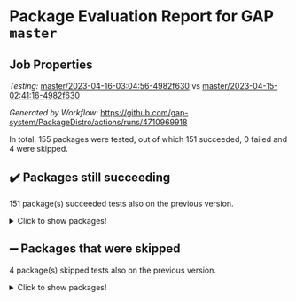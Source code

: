 # Package Evaluation Report for GAP `master`

## Job Properties

*Testing:* [master/2023-04-16-03:04:56-4982f630](https://github.com/gap-system/PackageDistro/blob/data/reports/master/2023-04-16-03:04:56-4982f630) vs [master/2023-04-15-02:41:16-4982f630](https://github.com/gap-system/PackageDistro/blob/data/reports/master/2023-04-15-02:41:16-4982f630)

*Generated by Workflow:* https://github.com/gap-system/PackageDistro/actions/runs/4710969918

In total, 155 packages were tested, out of which 151 succeeded, 0 failed and 4 were skipped.

## :heavy_check_mark: Packages still succeeding

151 package(s) succeeded tests also on the previous version.
<details><summary>Click to show packages!</summary>

- 4ti2interface 2023.02-04 [(success)](https://github.com/gap-system/PackageDistro/actions/runs/4710969918/jobs/8355269818)
- ace 5.6.2 [(success)](https://github.com/gap-system/PackageDistro/actions/runs/4710969918/jobs/8355269848)
- aclib 1.3.2 [(success)](https://github.com/gap-system/PackageDistro/actions/runs/4710969918/jobs/8355269875)
- agt 0.3.1 [(success)](https://github.com/gap-system/PackageDistro/actions/runs/4710969918/jobs/8355269906)
- alnuth 3.2.1 [(success)](https://github.com/gap-system/PackageDistro/actions/runs/4710969918/jobs/8355269933)
- anupq 3.3.0 [(success)](https://github.com/gap-system/PackageDistro/actions/runs/4710969918/jobs/8355269969)
- atlasrep 2.1.6 [(success)](https://github.com/gap-system/PackageDistro/actions/runs/4710969918/jobs/8355270020)
- autodoc 2022.10.20 [(success)](https://github.com/gap-system/PackageDistro/actions/runs/4710969918/jobs/8355270064)
- automata 1.15 [(success)](https://github.com/gap-system/PackageDistro/actions/runs/4710969918/jobs/8355270140)
- automgrp 1.3.2 [(success)](https://github.com/gap-system/PackageDistro/actions/runs/4710969918/jobs/8355270184)
- autpgrp 1.11 [(success)](https://github.com/gap-system/PackageDistro/actions/runs/4710969918/jobs/8355270219)
- cap 2023.04-01 [(success)](https://github.com/gap-system/PackageDistro/actions/runs/4710969918/jobs/8355270263)
- caratinterface 2.3.5 [(success)](https://github.com/gap-system/PackageDistro/actions/runs/4710969918/jobs/8355270303)
- cddinterface 2022.11.01 [(success)](https://github.com/gap-system/PackageDistro/actions/runs/4710969918/jobs/8355270358)
- circle 1.6.6 [(success)](https://github.com/gap-system/PackageDistro/actions/runs/4710969918/jobs/8355270401)
- classicpres 1.22 [(success)](https://github.com/gap-system/PackageDistro/actions/runs/4710969918/jobs/8355270446)
- cohomolo 1.6.11 [(success)](https://github.com/gap-system/PackageDistro/actions/runs/4710969918/jobs/8355270483)
- congruence 1.2.5 [(success)](https://github.com/gap-system/PackageDistro/actions/runs/4710969918/jobs/8355270510)
- corelg 1.56 [(success)](https://github.com/gap-system/PackageDistro/actions/runs/4710969918/jobs/8355270550)
- crime 1.6 [(success)](https://github.com/gap-system/PackageDistro/actions/runs/4710969918/jobs/8355270587)
- crisp 1.4.6 [(success)](https://github.com/gap-system/PackageDistro/actions/runs/4710969918/jobs/8355270626)
- crypting 0.10.4 [(success)](https://github.com/gap-system/PackageDistro/actions/runs/4710969918/jobs/8355270659)
- cryst 4.1.26 [(success)](https://github.com/gap-system/PackageDistro/actions/runs/4710969918/jobs/8355270700)
- crystcat 1.1.10 [(success)](https://github.com/gap-system/PackageDistro/actions/runs/4710969918/jobs/8355270746)
- ctbllib 1.3.5 [(success)](https://github.com/gap-system/PackageDistro/actions/runs/4710969918/jobs/8355270784)
- cubefree 1.19 [(success)](https://github.com/gap-system/PackageDistro/actions/runs/4710969918/jobs/8355270824)
- curlinterface 2.3.1 [(success)](https://github.com/gap-system/PackageDistro/actions/runs/4710969918/jobs/8355270868)
- cvec 2.8.1 [(success)](https://github.com/gap-system/PackageDistro/actions/runs/4710969918/jobs/8355270909)
- datastructures 0.3.0 [(success)](https://github.com/gap-system/PackageDistro/actions/runs/4710969918/jobs/8355270952)
- deepthought 1.0.6 [(success)](https://github.com/gap-system/PackageDistro/actions/runs/4710969918/jobs/8355270994)
- design 1.8 [(success)](https://github.com/gap-system/PackageDistro/actions/runs/4710969918/jobs/8355271031)
- difsets 2.3.1 [(success)](https://github.com/gap-system/PackageDistro/actions/runs/4710969918/jobs/8355271096)
- digraphs 1.6.2 [(success)](https://github.com/gap-system/PackageDistro/actions/runs/4710969918/jobs/8355271128)
- edim 1.3.7 [(success)](https://github.com/gap-system/PackageDistro/actions/runs/4710969918/jobs/8355271177)
- example 4.3.4 [(success)](https://github.com/gap-system/PackageDistro/actions/runs/4710969918/jobs/8355271229)
- examplesforhomalg 2023.02-04 [(success)](https://github.com/gap-system/PackageDistro/actions/runs/4710969918/jobs/8355271272)
- factint 1.6.3 [(success)](https://github.com/gap-system/PackageDistro/actions/runs/4710969918/jobs/8355271324)
- ferret 1.0.9 [(success)](https://github.com/gap-system/PackageDistro/actions/runs/4710969918/jobs/8355271366)
- fga 1.5.0 [(success)](https://github.com/gap-system/PackageDistro/actions/runs/4710969918/jobs/8355271410)
- fining 1.5.5 [(success)](https://github.com/gap-system/PackageDistro/actions/runs/4710969918/jobs/8355271462)
- float 1.0.3 [(success)](https://github.com/gap-system/PackageDistro/actions/runs/4710969918/jobs/8355271513)
- format 1.4.3 [(success)](https://github.com/gap-system/PackageDistro/actions/runs/4710969918/jobs/8355271578)
- forms 1.2.9 [(success)](https://github.com/gap-system/PackageDistro/actions/runs/4710969918/jobs/8355271620)
- fplsa 1.2.6 [(success)](https://github.com/gap-system/PackageDistro/actions/runs/4710969918/jobs/8355271658)
- fr 2.4.12 [(success)](https://github.com/gap-system/PackageDistro/actions/runs/4710969918/jobs/8355271712)
- francy 1.2.5 [(success)](https://github.com/gap-system/PackageDistro/actions/runs/4710969918/jobs/8355271760)
- fwtree 1.3 [(success)](https://github.com/gap-system/PackageDistro/actions/runs/4710969918/jobs/8355271807)
- gapdoc 1.6.6 [(success)](https://github.com/gap-system/PackageDistro/actions/runs/4710969918/jobs/8355271860)
- gauss 2023.02-04 [(success)](https://github.com/gap-system/PackageDistro/actions/runs/4710969918/jobs/8355271913)
- gaussforhomalg 2023.02-04 [(success)](https://github.com/gap-system/PackageDistro/actions/runs/4710969918/jobs/8355271969)
- gbnp 1.0.5 [(success)](https://github.com/gap-system/PackageDistro/actions/runs/4710969918/jobs/8355272013)
- generalizedmorphismsforcap 2023.03-01 [(success)](https://github.com/gap-system/PackageDistro/actions/runs/4710969918/jobs/8355272077)
- genss 1.6.8 [(success)](https://github.com/gap-system/PackageDistro/actions/runs/4710969918/jobs/8355272134)
- gradedmodules 2023.02-04 [(success)](https://github.com/gap-system/PackageDistro/actions/runs/4710969918/jobs/8355272199)
- gradedringforhomalg 2023.02-04 [(success)](https://github.com/gap-system/PackageDistro/actions/runs/4710969918/jobs/8355272250)
- grape 4.9.0 [(success)](https://github.com/gap-system/PackageDistro/actions/runs/4710969918/jobs/8355272293)
- groupoids 1.73 [(success)](https://github.com/gap-system/PackageDistro/actions/runs/4710969918/jobs/8355272350)
- grpconst 2.6.4 [(success)](https://github.com/gap-system/PackageDistro/actions/runs/4710969918/jobs/8355272406)
- guarana 0.96.3 [(success)](https://github.com/gap-system/PackageDistro/actions/runs/4710969918/jobs/8355272451)
- guava 3.18 [(success)](https://github.com/gap-system/PackageDistro/actions/runs/4710969918/jobs/8355272514)
- hap 1.54 [(success)](https://github.com/gap-system/PackageDistro/actions/runs/4710969918/jobs/8355272563)
- hapcryst 0.1.15 [(success)](https://github.com/gap-system/PackageDistro/actions/runs/4710969918/jobs/8355272617)
- hecke 1.5.3 [(success)](https://github.com/gap-system/PackageDistro/actions/runs/4710969918/jobs/8355272674)
- help 3.5 [(success)](https://github.com/gap-system/PackageDistro/actions/runs/4710969918/jobs/8355272721)
- homalg 2023.02-05 [(success)](https://github.com/gap-system/PackageDistro/actions/runs/4710969918/jobs/8355272773)
- homalgtocas 2023.02-04 [(success)](https://github.com/gap-system/PackageDistro/actions/runs/4710969918/jobs/8355272821)
- idrel 2.45 [(success)](https://github.com/gap-system/PackageDistro/actions/runs/4710969918/jobs/8355272899)
- images 1.3.1 [(success)](https://github.com/gap-system/PackageDistro/actions/runs/4710969918/jobs/8355272952)
- intpic 0.3.0 [(success)](https://github.com/gap-system/PackageDistro/actions/runs/4710969918/jobs/8355273022)
- io 4.8.1 [(success)](https://github.com/gap-system/PackageDistro/actions/runs/4710969918/jobs/8355273140)
- io_forhomalg 2023.02-04 [(success)](https://github.com/gap-system/PackageDistro/actions/runs/4710969918/jobs/8355273171)
- irredsol 1.4.4 [(success)](https://github.com/gap-system/PackageDistro/actions/runs/4710969918/jobs/8355273236)
- json 2.1.1 [(success)](https://github.com/gap-system/PackageDistro/actions/runs/4710969918/jobs/8355273324)
- jupyterkernel 1.5.0 [(success)](https://github.com/gap-system/PackageDistro/actions/runs/4710969918/jobs/8355273415)
- jupyterviz 1.5.6 [(success)](https://github.com/gap-system/PackageDistro/actions/runs/4710969918/jobs/8355273445)
- kan 1.35 [(success)](https://github.com/gap-system/PackageDistro/actions/runs/4710969918/jobs/8355273486)
- kbmag 1.5.11 [(success)](https://github.com/gap-system/PackageDistro/actions/runs/4710969918/jobs/8355273587)
- laguna 3.9.6 [(success)](https://github.com/gap-system/PackageDistro/actions/runs/4710969918/jobs/8355273637)
- liealgdb 2.2.1 [(success)](https://github.com/gap-system/PackageDistro/actions/runs/4710969918/jobs/8355273678)
- liepring 2.8 [(success)](https://github.com/gap-system/PackageDistro/actions/runs/4710969918/jobs/8355273768)
- liering 2.4.2 [(success)](https://github.com/gap-system/PackageDistro/actions/runs/4710969918/jobs/8355273828)
- linearalgebraforcap 2023.03-06 [(success)](https://github.com/gap-system/PackageDistro/actions/runs/4710969918/jobs/8355273880)
- localizeringforhomalg 2023.02-04 [(success)](https://github.com/gap-system/PackageDistro/actions/runs/4710969918/jobs/8355273924)
- loops 3.4.3 [(success)](https://github.com/gap-system/PackageDistro/actions/runs/4710969918/jobs/8355273953)
- lpres 1.0.3 [(success)](https://github.com/gap-system/PackageDistro/actions/runs/4710969918/jobs/8355273995)
- majoranaalgebras 1.5.1 [(success)](https://github.com/gap-system/PackageDistro/actions/runs/4710969918/jobs/8355274039)
- mapclass 1.4.6 [(success)](https://github.com/gap-system/PackageDistro/actions/runs/4710969918/jobs/8355274079)
- matgrp 0.70 [(success)](https://github.com/gap-system/PackageDistro/actions/runs/4710969918/jobs/8355274117)
- matricesforhomalg 2023.02-04 [(success)](https://github.com/gap-system/PackageDistro/actions/runs/4710969918/jobs/8355274163)
- modisom 2.5.4 [(success)](https://github.com/gap-system/PackageDistro/actions/runs/4710969918/jobs/8355274210)
- modulepresentationsforcap 2023.03-01 [(success)](https://github.com/gap-system/PackageDistro/actions/runs/4710969918/jobs/8355274264)
- modules 2023.02-04 [(success)](https://github.com/gap-system/PackageDistro/actions/runs/4710969918/jobs/8355274321)
- monoidalcategories 2023.03-04 [(success)](https://github.com/gap-system/PackageDistro/actions/runs/4710969918/jobs/8355274361)
- nconvex 2022.09-01 [(success)](https://github.com/gap-system/PackageDistro/actions/runs/4710969918/jobs/8355274410)
- nilmat 1.4.2 [(success)](https://github.com/gap-system/PackageDistro/actions/runs/4710969918/jobs/8355274440)
- nock 1.5 [(success)](https://github.com/gap-system/PackageDistro/actions/runs/4710969918/jobs/8355274471)
- normalizinterface 1.3.5 [(success)](https://github.com/gap-system/PackageDistro/actions/runs/4710969918/jobs/8355274497)
- nq 2.5.10 [(success)](https://github.com/gap-system/PackageDistro/actions/runs/4710969918/jobs/8355274528)
- numericalsgps 1.3.1 [(success)](https://github.com/gap-system/PackageDistro/actions/runs/4710969918/jobs/8355274561)
- openmath 11.5.3 [(success)](https://github.com/gap-system/PackageDistro/actions/runs/4710969918/jobs/8355274594)
- orb 4.9.0 [(success)](https://github.com/gap-system/PackageDistro/actions/runs/4710969918/jobs/8355274633)
- packagemanager 1.4.1 [(success)](https://github.com/gap-system/PackageDistro/actions/runs/4710969918/jobs/8355274666)
- patternclass 2.4.3 [(success)](https://github.com/gap-system/PackageDistro/actions/runs/4710969918/jobs/8355274702)
- permut 2.0.4 [(success)](https://github.com/gap-system/PackageDistro/actions/runs/4710969918/jobs/8355274742)
- polenta 1.3.10 [(success)](https://github.com/gap-system/PackageDistro/actions/runs/4710969918/jobs/8355274788)
- polymaking 0.8.6 [(success)](https://github.com/gap-system/PackageDistro/actions/runs/4710969918/jobs/8355274832)
- primgrp 3.4.4 [(success)](https://github.com/gap-system/PackageDistro/actions/runs/4710969918/jobs/8355274874)
- profiling 2.5.2 [(success)](https://github.com/gap-system/PackageDistro/actions/runs/4710969918/jobs/8355274920)
- qpa 1.34 [(success)](https://github.com/gap-system/PackageDistro/actions/runs/4710969918/jobs/8355274960)
- quagroup 1.8.3 [(success)](https://github.com/gap-system/PackageDistro/actions/runs/4710969918/jobs/8355275007)
- radiroot 2.9 [(success)](https://github.com/gap-system/PackageDistro/actions/runs/4710969918/jobs/8355275043)
- rcwa 4.7.1 [(success)](https://github.com/gap-system/PackageDistro/actions/runs/4710969918/jobs/8355275080)
- rds 1.8 [(success)](https://github.com/gap-system/PackageDistro/actions/runs/4710969918/jobs/8355275145)
- recog 1.4.2 [(success)](https://github.com/gap-system/PackageDistro/actions/runs/4710969918/jobs/8355275184)
- repndecomp 1.3.0 [(success)](https://github.com/gap-system/PackageDistro/actions/runs/4710969918/jobs/8355275227)
- repsn 3.1.1 [(success)](https://github.com/gap-system/PackageDistro/actions/runs/4710969918/jobs/8355275265)
- resclasses 4.7.3 [(success)](https://github.com/gap-system/PackageDistro/actions/runs/4710969918/jobs/8355275310)
- ringsforhomalg 2023.02-05 [(success)](https://github.com/gap-system/PackageDistro/actions/runs/4710969918/jobs/8355275347)
- sco 2023.02-04 [(success)](https://github.com/gap-system/PackageDistro/actions/runs/4710969918/jobs/8355275379)
- scscp 2.4.1 [(success)](https://github.com/gap-system/PackageDistro/actions/runs/4710969918/jobs/8355275425)
- semigroups 5.2.1 [(success)](https://github.com/gap-system/PackageDistro/actions/runs/4710969918/jobs/8355275466)
- sglppow 2.3 [(success)](https://github.com/gap-system/PackageDistro/actions/runs/4710969918/jobs/8355275517)
- sgpviz 0.999.5 [(success)](https://github.com/gap-system/PackageDistro/actions/runs/4710969918/jobs/8355275556)
- simpcomp 2.1.14 [(success)](https://github.com/gap-system/PackageDistro/actions/runs/4710969918/jobs/8355275600)
- singular 2023.02.09 [(success)](https://github.com/gap-system/PackageDistro/actions/runs/4710969918/jobs/8355275655)
- sl2reps 1.1 [(success)](https://github.com/gap-system/PackageDistro/actions/runs/4710969918/jobs/8355275707)
- sla 1.5.3 [(success)](https://github.com/gap-system/PackageDistro/actions/runs/4710969918/jobs/8355275757)
- smallgrp 1.5.2 [(success)](https://github.com/gap-system/PackageDistro/actions/runs/4710969918/jobs/8355275801)
- smallsemi 0.6.13 [(success)](https://github.com/gap-system/PackageDistro/actions/runs/4710969918/jobs/8355275836)
- sonata 2.9.6 [(success)](https://github.com/gap-system/PackageDistro/actions/runs/4710969918/jobs/8355275873)
- sophus 1.27 [(success)](https://github.com/gap-system/PackageDistro/actions/runs/4710969918/jobs/8355275929)
- spinsym 1.5.2 [(success)](https://github.com/gap-system/PackageDistro/actions/runs/4710969918/jobs/8355275984)
- standardff 0.9.4 [(success)](https://github.com/gap-system/PackageDistro/actions/runs/4710969918/jobs/8355276030)
- symbcompcc 1.3.2 [(success)](https://github.com/gap-system/PackageDistro/actions/runs/4710969918/jobs/8355276096)
- thelma 1.3 [(success)](https://github.com/gap-system/PackageDistro/actions/runs/4710969918/jobs/8355276183)
- tomlib 1.2.9 [(success)](https://github.com/gap-system/PackageDistro/actions/runs/4710969918/jobs/8355276235)
- toolsforhomalg 2023.03-01 [(success)](https://github.com/gap-system/PackageDistro/actions/runs/4710969918/jobs/8355276289)
- toric 1.9.5 [(success)](https://github.com/gap-system/PackageDistro/actions/runs/4710969918/jobs/8355276323)
- toricvarieties 2022.07.13 [(success)](https://github.com/gap-system/PackageDistro/actions/runs/4710969918/jobs/8355276380)
- transgrp 3.6.4 [(success)](https://github.com/gap-system/PackageDistro/actions/runs/4710969918/jobs/8355276441)
- ugaly 4.0.3 [(success)](https://github.com/gap-system/PackageDistro/actions/runs/4710969918/jobs/8355276495)
- unipot 1.5 [(success)](https://github.com/gap-system/PackageDistro/actions/runs/4710969918/jobs/8355276551)
- unitlib 4.2.0 [(success)](https://github.com/gap-system/PackageDistro/actions/runs/4710969918/jobs/8355276599)
- utils 0.82 [(success)](https://github.com/gap-system/PackageDistro/actions/runs/4710969918/jobs/8355276681)
- uuid 0.7 [(success)](https://github.com/gap-system/PackageDistro/actions/runs/4710969918/jobs/8355276730)
- walrus 0.9991 [(success)](https://github.com/gap-system/PackageDistro/actions/runs/4710969918/jobs/8355276789)
- wedderga 4.10.3 [(success)](https://github.com/gap-system/PackageDistro/actions/runs/4710969918/jobs/8355276846)
- xmod 2.91 [(success)](https://github.com/gap-system/PackageDistro/actions/runs/4710969918/jobs/8355276886)
- xmodalg 1.23 [(success)](https://github.com/gap-system/PackageDistro/actions/runs/4710969918/jobs/8355276945)
- yangbaxter 0.10.3 [(success)](https://github.com/gap-system/PackageDistro/actions/runs/4710969918/jobs/8355277012)
- zeromqinterface 0.14 [(success)](https://github.com/gap-system/PackageDistro/actions/runs/4710969918/jobs/8355277072)
</details>

## :heavy_minus_sign: Packages that were skipped

4 package(s) skipped tests also on the previous version.
<details><summary>Click to show packages!</summary>

- browse 1.8.21 [(skipped)](https://github.com/gap-system/PackageDistro/actions/runs/4710969918/jobs/8355027393)
- itc 1.5.1 [(skipped)](https://github.com/gap-system/PackageDistro/actions/runs/4710969918/jobs/8355027393)
- polycyclic 2.16 [(skipped)](https://github.com/gap-system/PackageDistro/actions/runs/4710969918/jobs/8355027393)
- xgap 4.31 [(skipped)](https://github.com/gap-system/PackageDistro/actions/runs/4710969918/jobs/8355027393)
</details>

